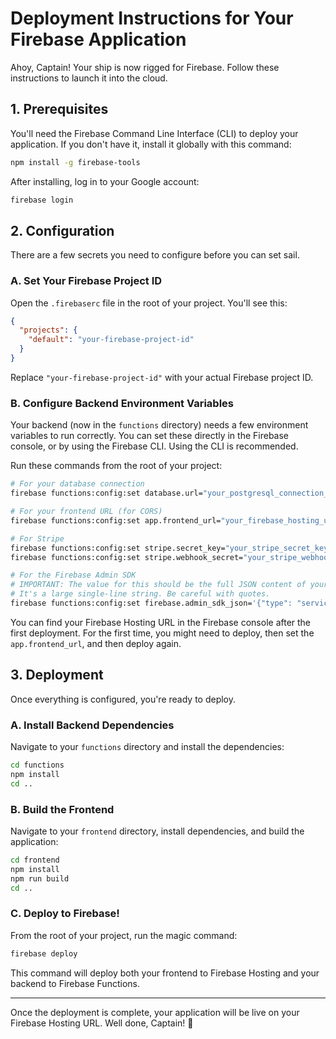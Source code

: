 # Deployment Instructions for Your Firebase Application

Ahoy, Captain! Your ship is now rigged for Firebase. Follow these instructions to launch it into the cloud.

## 1. Prerequisites

You'll need the Firebase Command Line Interface (CLI) to deploy your application. If you don't have it, install it globally with this command:

```bash
npm install -g firebase-tools
```

After installing, log in to your Google account:

```bash
firebase login
```

## 2. Configuration

There are a few secrets you need to configure before you can set sail.

### A. Set Your Firebase Project ID

Open the `.firebaserc` file in the root of your project. You'll see this:

```json
{
  "projects": {
    "default": "your-firebase-project-id"
  }
}
```

Replace `"your-firebase-project-id"` with your actual Firebase project ID.

### B. Configure Backend Environment Variables

Your backend (now in the `functions` directory) needs a few environment variables to run correctly. You can set these directly in the Firebase console, or by using the Firebase CLI. Using the CLI is recommended.

Run these commands from the root of your project:

```bash
# For your database connection
firebase functions:config:set database.url="your_postgresql_connection_string"

# For your frontend URL (for CORS)
firebase functions:config:set app.frontend_url="your_firebase_hosting_url"

# For Stripe
firebase functions:config:set stripe.secret_key="your_stripe_secret_key"
firebase functions:config:set stripe.webhook_secret="your_stripe_webhook_secret"

# For the Firebase Admin SDK
# IMPORTANT: The value for this should be the full JSON content of your service account key file.
# It's a large single-line string. Be careful with quotes.
firebase functions:config:set firebase.admin_sdk_json='{"type": "service_account", ...}'
```

You can find your Firebase Hosting URL in the Firebase console after the first deployment. For the first time, you might need to deploy, then set the `app.frontend_url`, and then deploy again.

## 3. Deployment

Once everything is configured, you're ready to deploy.

### A. Install Backend Dependencies

Navigate to your `functions` directory and install the dependencies:

```bash
cd functions
npm install
cd ..
```

### B. Build the Frontend

Navigate to your `frontend` directory, install dependencies, and build the application:

```bash
cd frontend
npm install
npm run build
cd ..
```

### C. Deploy to Firebase!

From the root of your project, run the magic command:

```bash
firebase deploy
```

This command will deploy both your frontend to Firebase Hosting and your backend to Firebase Functions.

---

Once the deployment is complete, your application will be live on your Firebase Hosting URL. Well done, Captain! 🚀
